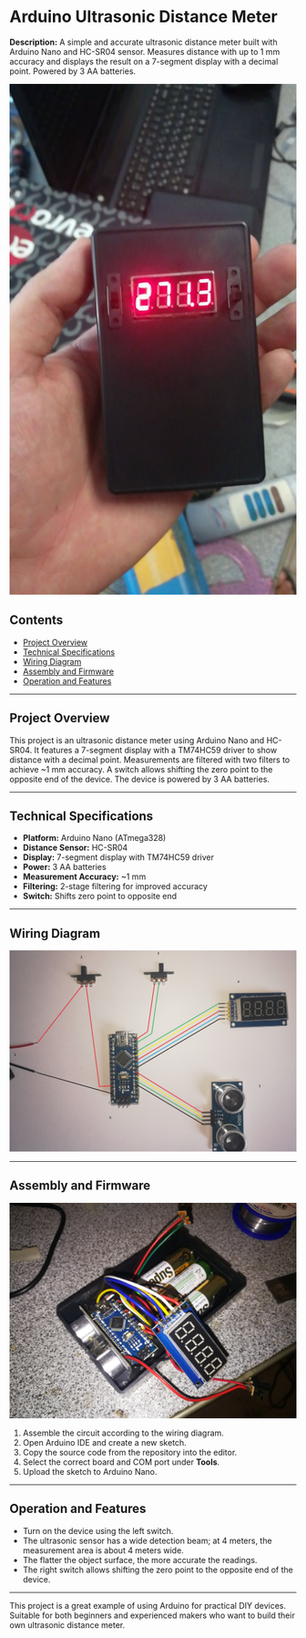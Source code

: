 # Arduino Ultrasonic Distance Meter

**Description:** A simple and accurate ultrasonic distance meter built with Arduino Nano and HC-SR04 sensor. Measures distance with up to 1 mm accuracy and displays the result on a 7-segment display with a decimal point. Powered by 3 AA batteries.


![Photo](./docs/media/9.jpg)

## Contents

- [Project Overview](#project-overview)
- [Technical Specifications](#technical-specifications)
- [Wiring Diagram](#wiring-diagram)
- [Assembly and Firmware](#assembly-and-firmware)
- [Operation and Features](#operation-and-features)

---

## Project Overview

This project is an ultrasonic distance meter using Arduino Nano and HC-SR04. It features a 7-segment display with a TM74HC59 driver to show distance with a decimal point. Measurements are filtered with two filters to achieve ~1 mm accuracy. A switch allows shifting the zero point to the opposite end of the device. The device is powered by 3 AA batteries.

---

## Technical Specifications

- **Platform:** Arduino Nano (ATmega328)  
- **Distance Sensor:** HC-SR04  
- **Display:** 7-segment display with TM74HC59 driver  
- **Power:** 3 AA batteries  
- **Measurement Accuracy:** ~1 mm  
- **Filtering:** 2-stage filtering for improved accuracy  
- **Switch:** Shifts zero point to opposite end  

---

## Wiring Diagram

![Scheme](./docs/Scheme.jpg)

---

## Assembly and Firmware

![Photo](./docs/media/6.jpg)

1. Assemble the circuit according to the wiring diagram.  
2. Open Arduino IDE and create a new sketch.  
3. Copy the source code from the repository into the editor.  
4. Select the correct board and COM port under **Tools**.  
5. Upload the sketch to Arduino Nano.  

---

## Operation and Features

- Turn on the device using the left switch.  
- The ultrasonic sensor has a wide detection beam; at 4 meters, the measurement area is about 4 meters wide.  
- The flatter the object surface, the more accurate the readings.  
- The right switch allows shifting the zero point to the opposite end of the device.  

---


This project is a great example of using Arduino for practical DIY devices. Suitable for both beginners and experienced makers who want to build their own ultrasonic distance meter.
